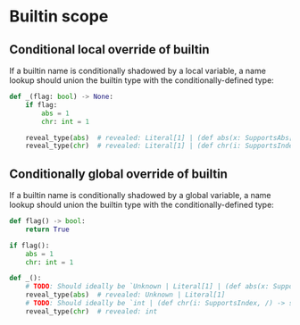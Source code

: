 # Builtin scope

## Conditional local override of builtin

If a builtin name is conditionally shadowed by a local variable, a name lookup should union the
builtin type with the conditionally-defined type:

```py
def _(flag: bool) -> None:
    if flag:
        abs = 1
        chr: int = 1

    reveal_type(abs)  # revealed: Literal[1] | (def abs(x: SupportsAbs[_T], /) -> _T)
    reveal_type(chr)  # revealed: Literal[1] | (def chr(i: SupportsIndex, /) -> str)
```

## Conditionally global override of builtin

If a builtin name is conditionally shadowed by a global variable, a name lookup should union the
builtin type with the conditionally-defined type:

```py
def flag() -> bool:
    return True

if flag():
    abs = 1
    chr: int = 1

def _():
    # TODO: Should ideally be `Unknown | Literal[1] | (def abs(x: SupportsAbs[_T], /) -> _T)`
    reveal_type(abs)  # revealed: Unknown | Literal[1]
    # TODO: Should ideally be `int | (def chr(i: SupportsIndex, /) -> str)`
    reveal_type(chr)  # revealed: int
```
